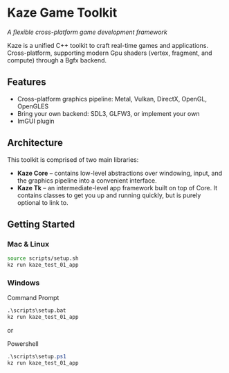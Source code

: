 # Kaze Game Toolkit

*A flexible cross-platform game development framework*

Kaze is a unified C++ toolkit to craft real-time games and applications.
Cross-platform, supporting modern Gpu shaders (vertex, fragment, and compute) through a Bgfx backend.

## Features

- Cross-platform graphics pipeline: Metal, Vulkan, DirectX, OpenGL, OpenGLES
- Bring your own backend: SDL3, GLFW3, or implement your own
- ImGUI plugin

## Architecture

This toolkit is comprised of two main libraries:
- **Kaze Core** – contains low-level abstractions over windowing, input, and the graphics pipeline into a convenient interface.
- **Kaze Tk** – an intermediate-level app framework built on top of Core. It contains classes to get you up and running quickly, but is purely optional to link to.

## Getting Started

### Mac & Linux
```sh
source scripts/setup.sh
kz run kaze_test_01_app
```

### Windows

Command Prompt
```cmd
.\scripts\setup.bat
kz run kaze_test_01_app
```

or

Powershell
```powershell
.\scripts\setup.ps1
kz run kaze_test_01_app
```
